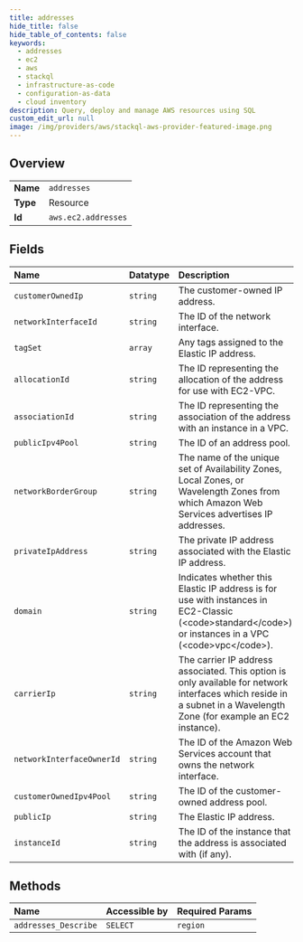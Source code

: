 ```yaml
---
title: addresses
hide_title: false
hide_table_of_contents: false
keywords:
  - addresses
  - ec2
  - aws    
  - stackql
  - infrastructure-as-code
  - configuration-as-data
  - cloud inventory
description: Query, deploy and manage AWS resources using SQL
custom_edit_url: null
image: /img/providers/aws/stackql-aws-provider-featured-image.png
---
```

  
    

## Overview
<table><tbody>
<tr><td><b>Name</b></td><td><code>addresses</code></td></tr>
<tr><td><b>Type</b></td><td>Resource</td></tr>
<tr><td><b>Id</b></td><td><code>aws.ec2.addresses</code></td></tr>
</tbody></table>

## Fields
| Name | Datatype | Description |
|:-----|:---------|:------------|
| `customerOwnedIp` | `string` | The customer-owned IP address. |
| `networkInterfaceId` | `string` | The ID of the network interface. |
| `tagSet` | `array` | Any tags assigned to the Elastic IP address. |
| `allocationId` | `string` | The ID representing the allocation of the address for use with EC2-VPC. |
| `associationId` | `string` | The ID representing the association of the address with an instance in a VPC. |
| `publicIpv4Pool` | `string` | The ID of an address pool. |
| `networkBorderGroup` | `string` | The name of the unique set of Availability Zones, Local Zones, or Wavelength Zones from which Amazon Web Services advertises IP addresses. |
| `privateIpAddress` | `string` | The private IP address associated with the Elastic IP address. |
| `domain` | `string` | Indicates whether this Elastic IP address is for use with instances in EC2-Classic (&lt;code&gt;standard&lt;/code&gt;) or instances in a VPC (&lt;code&gt;vpc&lt;/code&gt;). |
| `carrierIp` | `string` | The carrier IP address associated. This option is only available for network interfaces which reside in a subnet in a Wavelength Zone (for example an EC2 instance).  |
| `networkInterfaceOwnerId` | `string` | The ID of the Amazon Web Services account that owns the network interface. |
| `customerOwnedIpv4Pool` | `string` | The ID of the customer-owned address pool. |
| `publicIp` | `string` | The Elastic IP address. |
| `instanceId` | `string` | The ID of the instance that the address is associated with (if any). |
## Methods
| Name | Accessible by | Required Params |
|:-----|:--------------|:----------------|
| `addresses_Describe` | `SELECT` | `region` |
